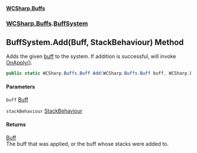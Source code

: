 #### [WCSharp\.Buffs](README.md 'README')
### [WCSharp\.Buffs](WCSharp.Buffs.md 'WCSharp\.Buffs').[BuffSystem](WCSharp.Buffs.BuffSystem.md 'WCSharp\.Buffs\.BuffSystem')

## BuffSystem\.Add\(Buff, StackBehaviour\) Method

Adds the given [buff](WCSharp.Buffs.BuffSystem.Add(WCSharp.Buffs.Buff,WCSharp.Buffs.StackBehaviour).md#WCSharp.Buffs.BuffSystem.Add(WCSharp.Buffs.Buff,WCSharp.Buffs.StackBehaviour).buff 'WCSharp\.Buffs\.BuffSystem\.Add\(WCSharp\.Buffs\.Buff, WCSharp\.Buffs\.StackBehaviour\)\.buff') to the system\. If addition is successful, will invoke [OnApply\(\)](WCSharp.Buffs.Buff.OnApply().md 'WCSharp\.Buffs\.Buff\.OnApply\(\)')\.

```csharp
public static WCSharp.Buffs.Buff Add(WCSharp.Buffs.Buff buff, WCSharp.Buffs.StackBehaviour stackBehaviour=WCSharp.Buffs.StackBehaviour.None);
```
#### Parameters

<a name='WCSharp.Buffs.BuffSystem.Add(WCSharp.Buffs.Buff,WCSharp.Buffs.StackBehaviour).buff'></a>

`buff` [Buff](WCSharp.Buffs.Buff.md 'WCSharp\.Buffs\.Buff')

<a name='WCSharp.Buffs.BuffSystem.Add(WCSharp.Buffs.Buff,WCSharp.Buffs.StackBehaviour).stackBehaviour'></a>

`stackBehaviour` [StackBehaviour](WCSharp.Buffs.StackBehaviour.md 'WCSharp\.Buffs\.StackBehaviour')

#### Returns
[Buff](WCSharp.Buffs.Buff.md 'WCSharp\.Buffs\.Buff')  
The buff that was applied, or the buff whose stacks were added to\.